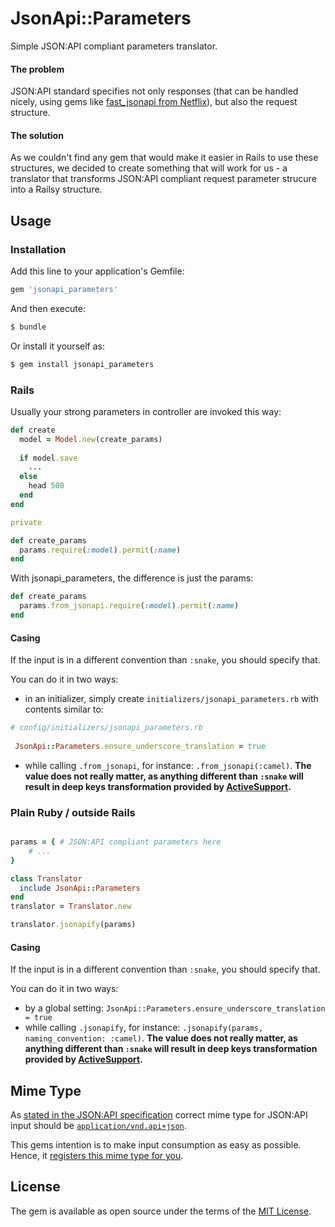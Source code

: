 # JsonApi::Parameters
Simple JSON:API compliant parameters translator.

#### The problem

JSON:API standard specifies not only responses (that can be handled nicely, using gems like [fast_jsonapi from Netflix](https://github.com/Netflix/fast_jsonapi)), but also the request structure. 

#### The solution

As we couldn't find any gem that would make it easier in Rails to use these structures, we decided to create something that will work for us - a translator that transforms JSON:API compliant request parameter strucure into a Railsy structure.

## Usage

### Installation
Add this line to your application's Gemfile:

```ruby
gem 'jsonapi_parameters'
```

And then execute:

```bash
$ bundle
```

Or install it yourself as:

```bash
$ gem install jsonapi_parameters
```

### Rails

Usually your strong parameters in controller are invoked this way:

```ruby
def create
  model = Model.new(create_params)
  
  if model.save
    ...
  else
    head 500
  end
end

private

def create_params
  params.require(:model).permit(:name)
end
```

With jsonapi_parameters, the difference is just the params:

```ruby
def create_params
  params.from_jsonapi.require(:model).permit(:name)
end
```

#### Casing

If the input is in a different convention than `:snake`, you should specify that.
 
 You can do it in two ways: 
 * in an initializer, simply create `initializers/jsonapi_parameters.rb` with contents similar to: 
 ```ruby
 # config/initializers/jsonapi_parameters.rb
  
  JsonApi::Parameters.ensure_underscore_translation = true
 
 ```
 
 * while calling `.from_jsonapi`, for instance: `.from_jsonapi(:camel)`. **The value does not really matter, as anything different than `:snake` will result in deep keys transformation provided by [ActiveSupport](https://apidock.com/rails/v4.1.8/Hash/deep_transform_keys).**

### Plain Ruby / outside Rails

```ruby

params = { # JSON:API compliant parameters here
	# ...
}

class Translator
  include JsonApi::Parameters
end
translator = Translator.new

translator.jsonapify(params)
```

#### Casing

If the input is in a different convention than `:snake`, you should specify that.
 
 You can do it in two ways:
 
 * by a global setting: `JsonApi::Parameters.ensure_underscore_translation = true` 
 * while calling `.jsonapify`, for instance: `.jsonapify(params, naming_convention: :camel)`. **The value does not really matter, as anything different than `:snake` will result in deep keys transformation provided by [ActiveSupport](https://apidock.com/rails/v4.1.8/Hash/deep_transform_keys).**
 
## Mime Type

As [stated in the JSON:API specification](https://jsonapi.org/#mime-types) correct mime type for JSON:API input should be [`application/vnd.api+json`](http://www.iana.org/assignments/media-types/application/vnd.api+json). 

This gems intention is to make input consumption as easy as possible. Hence, it [registers this mime type for you](lib/jsonapi_parameters/core_ext/action_dispatch/http/mime_type.rb). 

## License
The gem is available as open source under the terms of the [MIT License](https://opensource.org/licenses/MIT).
